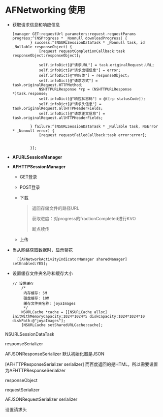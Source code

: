 # AFNetworking 使用

- 获取请求信息和响应信息

  ```objc
  [manager GET:requestUrl parameters:request.requestParams progress:^(NSProgress * _Nonnull downloadProgress) {
          } success:^(NSURLSessionDataTask * _Nonnull task, id  _Nullable responseObject) {
              [request requestCompletionCallback:task responseObject:responseObject];
              
              self.infoDict[@"请求URL"] = task.originalRequest.URL;
              self.infoDict[@"请求出错信息"] = error;
              self.infoDict[@"响应体"] = responseObject;
              self.infoDict[@"请求方式"] = task.originalRequest.HTTPMethod;
              NSHTTPURLResponse *rp = (NSHTTPURLResponse *)task.response;
              self.infoDict[@"响应状态码"] = @([rp statusCode]);
              self.infoDict[@"请求头信息"] = task.originalRequest.allHTTPHeaderFields;
              self.infoDict[@"请求正文信息"] = task.originalRequest.allHTTPHeaderFields;
              
          } failure:^(NSURLSessionDataTask * _Nullable task, NSError * _Nonnull error) {
              [request requestFailedCallback:task error:error];
              
              
          }];
  ```

  

- **AFURLSessionManager**

- **AFHTTPSessionManager**

  - GET登录

  - POST登录

  - 下载

    > 返回存储文件的路径URL
    >
    > 获取进度：对progress的fractionCompleted进行KVO
    >
    > 断点续传

  - 上传

- 当从网络获取数据时，显示菊花

  ```objc
    [[AFNetworkActivityIndicatorManager sharedManager] setEnabled:YES];
  ```

- 设置缓存文件夹名称和缓存大小

  ```objc
  // 设置缓存
      /*
       内存缓存: 5M
       磁盘缓存: 10M
       缓存文件夹名称: joyaImages
       */
      NSURLCache *cache = [[NSURLCache alloc] initWithMemoryCapacity:1024*1024*5 diskCapacity:1024*1024*10 diskPath:@"joyaImages"];
      [NSURLCache setSharedURLCache:cache];
  ```


NSURLSessionDataTask

responseSerializer

AFJSONResponseSerializer 默认初始化器是JSON

[AFHTTPResponseSerializer serializer] 而百度返回的是HTML，所以需要设置为AFHTTPResponseSerializer

responseObject

requestSerializer

AFJSONRequestSerializer serializer

设置请求头